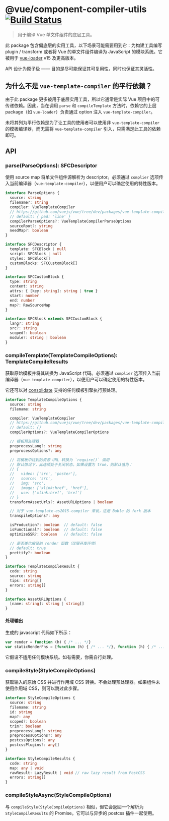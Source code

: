 # @vue/component-compiler-utils [![Build Status](https://circleci.com/gh/vuejs/component-compiler-utils/tree/master.svg?style=shield)](https://circleci.com/gh/vuejs/component-compiler-utils/)

> 用于编译 Vue 单文件组件的底层工具。

此 package 包含偏底层的实用工具，以下场景可能需要用到它：为构建工具编写 plugin / transform 或者将 Vue 的单文件组件编译为 JavaScript 的模块系统。它被用于 [vue-loader](https://github.com/vuejs/vue-loader) v15 及更高版本。

API 设计为原子级 —— 目的是尽可能保证其可复用性，同时也保证其灵活性。

## 为什么不是 `vue-template-compiler` 的平行依赖？

由于此 package 更多被用于底层实用工具，所以它通常是实际 Vue 项目中的可传递依赖。因此，当在调用 `parse` 和 `compileTemplate` 方法时，依赖它的上层 package（如 `vue-loader`）负责通过 option 注入 `vue-template-compiler`。

未将其列为平行依赖是为了让工具的使用者可以使用非 `vue-template-compiler` 的模板编译器，而无需将 `vue-template-compiler` 引入，只需满足此工具的依赖即可。

## API

### parse(ParseOptions): SFCDescriptor

使用 source map 将单文件组件源解析为 descriptor。必须通过 `complier` 选项传入当前编译器（`vue-template-compiler`），以便用户可以确定使用的特性版本。

``` ts
interface ParseOptions {
  source: string
  filename?: string
  compiler: VueTemplateCompiler
  // https://github.com/vuejs/vue/tree/dev/packages/vue-template-compiler#compilerparsecomponentfile-options
  // default: { pad: 'line' }
  compilerParseOptions?: VueTemplateCompilerParseOptions
  sourceRoot?: string
  needMap?: boolean
}

interface SFCDescriptor {
  template: SFCBlock | null
  script: SFCBlock | null
  styles: SFCBlock[]
  customBlocks: SFCCustomBlock[]
}

interface SFCCustomBlock {
  type: string
  content: string
  attrs: { [key: string]: string | true }
  start: number
  end: number
  map?: RawSourceMap
}

interface SFCBlock extends SFCCustomBlock {
  lang?: string
  src?: string
  scoped?: boolean
  module?: string | boolean
}
```

### compileTemplate(TemplateCompileOptions): TemplateCompileResults

获取原始模板并将其转换为 JavaScript 代码。必须通过 `complier` 选项传入当前编译器（`vue-template-compiler`），以便用户可以确定使用的特性版本。

它还可以对 [consolidate](https://github.com/tj/consolidate.js/) 支持的任何模板引擎执行预处理。

``` ts
interface TemplateCompileOptions {
  source: string
  filename: string

  compiler: VueTemplateCompiler
  // https://github.com/vuejs/vue/tree/dev/packages/vue-template-compiler#compilercompiletemplate-options
  // default: {}
  compilerOptions?: VueTemplateCompilerOptions

  // 模板预处理器
  preprocessLang?: string
  preprocessOptions?: any

  // 将模板中找到的资源 URL 转换为 `require()` 调用
  // 默认情况下，此选项处于关闭状态。如果设置为 true，则默认值为：
  // {
  //   video: ['src', 'poster'],
  //   source: 'src',
  //   img: 'src',
  //   image: ['xlink:href', 'href'],
  //   use: ['xlink:href', 'href']
  // }
  transformAssetUrls?: AssetURLOptions | boolean

  // 对于 vue-template-es2015-compiler 来说，这是 Buble 的 fork 版本
  transpileOptions?: any

  isProduction?: boolean  // default: false
  isFunctional?: boolean  // default: false
  optimizeSSR?: boolean   // default: false

  // 是否美化编译的 render 函数（仅限开发环境）
  // default: true
  prettify?: boolean
}

interface TemplateCompileResult {
  code: string
  source: string
  tips: string[]
  errors: string[]
}

interface AssetURLOptions {
  [name: string]: string | string[]
}
```

#### 处理输出

生成的 javascript 代码如下所示：

``` js
var render = function (h) { /* ... */}
var staticRenderFns = [function (h) { /* ... */}, function (h) { /* ... */}]
```

它假设不适用任何模块系统。如有需要，你需自行处理。

### compileStyle(StyleCompileOptions)

获取输入的原始 CSS 并进行作用域 CSS 转换。不会处理预处理器。如果组件未使用作用域 CSS，则可以跳过此步骤。

``` ts
interface StyleCompileOptions {
  source: string
  filename: string
  id: string
  map?: any
  scoped?: boolean
  trim?: boolean
  preprocessLang?: string
  preprocessOptions?: any
  postcssOptions?: any
  postcssPlugins?: any[]
}

interface StyleCompileResults {
  code: string
  map: any | void
  rawResult: LazyResult | void // raw lazy result from PostCSS
  errors: string[]
}
```

### compileStyleAsync(StyleCompileOptions)

与 `compileStyle(StyleCompileOptions)` 相似，但它会返回一个解析为 `StyleCompileResults` 的 Promise。它可以与异步的 postcss 插件一起使用。
